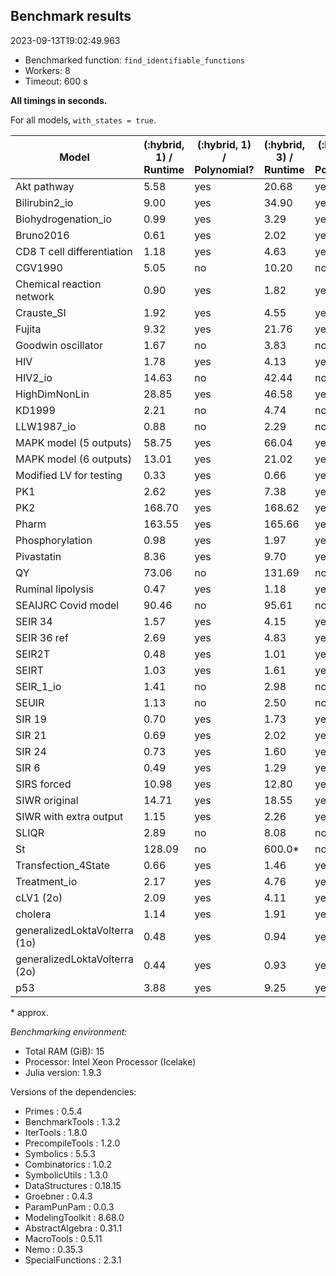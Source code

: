 ## Benchmark results

2023-09-13T19:02:49.963

- Benchmarked function: `find_identifiable_functions`
- Workers: 8
- Timeout: 600 s

**All timings in seconds.**

For all models, `with_states = true`.

|Model|(:hybrid, 1) / Runtime|(:hybrid, 1) / Polynomial?|(:hybrid, 3) / Runtime|(:hybrid, 3) / Polynomial?|
|-----|---|---|---|---|
|Akt pathway|5.58|yes|20.68|yes|
|Bilirubin2_io|9.00|yes|34.90|yes|
|Biohydrogenation_io|0.99|yes|3.29|yes|
|Bruno2016|0.61|yes|2.02|yes|
|CD8 T cell differentiation|1.18|yes|4.63|yes|
|CGV1990|5.05|no|10.20|no|
|Chemical reaction network|0.90|yes|1.82|yes|
|Crauste_SI|1.92|yes|4.55|yes|
|Fujita|9.32|yes|21.76|yes|
|Goodwin oscillator|1.67|no|3.83|no|
|HIV|1.78|yes|4.13|yes|
|HIV2_io|14.63|no|42.44|no|
|HighDimNonLin|28.85|yes|46.58|yes|
|KD1999|2.21|no|4.74|no|
|LLW1987_io|0.88|no|2.29|no|
|MAPK model (5 outputs)|58.75|yes|66.04|yes|
|MAPK model (6 outputs)|13.01|yes|21.02|yes|
|Modified LV for testing|0.33|yes|0.66|yes|
|PK1|2.62|yes|7.38|yes|
|PK2|168.70|yes|168.62|yes|
|Pharm|163.55|yes|165.66|yes|
|Phosphorylation|0.98|yes|1.97|yes|
|Pivastatin|8.36|yes|9.70|yes|
|QY|73.06|no|131.69|no|
|Ruminal lipolysis|0.47|yes|1.18|yes|
|SEAIJRC Covid model|90.46|no|95.61|no|
|SEIR 34|1.57|yes|4.15|yes|
|SEIR 36 ref|2.69|yes|4.83|yes|
|SEIR2T|0.48|yes|1.01|yes|
|SEIRT|1.03|yes|1.61|yes|
|SEIR_1_io|1.41|no|2.98|no|
|SEUIR|1.13|no|2.50|no|
|SIR 19|0.70|yes|1.73|yes|
|SIR 21|0.69|yes|2.02|yes|
|SIR 24|0.73|yes|1.60|yes|
|SIR 6|0.49|yes|1.29|yes|
|SIRS forced|10.98|yes|12.80|yes|
|SIWR original|14.71|yes|18.55|yes|
|SIWR with extra output|1.15|yes|2.26|yes|
|SLIQR|2.89|no|8.08|no|
|St|128.09|no| 600.0* | no |
|Transfection_4State|0.66|yes|1.46|yes|
|Treatment_io|2.17|yes|4.76|yes|
|cLV1 (2o)|2.09|yes|4.11|yes|
|cholera|1.14|yes|1.91|yes|
|generalizedLoktaVolterra (1o)|0.48|yes|0.94|yes|
|generalizedLoktaVolterra (2o)|0.44|yes|0.93|yes|
|p53|3.88|yes|9.25|yes|

\* approx.

*Benchmarking environment:*

* Total RAM (GiB): 15
* Processor: Intel Xeon Processor (Icelake)
* Julia version: 1.9.3

Versions of the dependencies:

* Primes : 0.5.4
* BenchmarkTools : 1.3.2
* IterTools : 1.8.0
* PrecompileTools : 1.2.0
* Symbolics : 5.5.3
* Combinatorics : 1.0.2
* SymbolicUtils : 1.3.0
* DataStructures : 0.18.15
* Groebner : 0.4.3
* ParamPunPam : 0.0.3
* ModelingToolkit : 8.68.0
* AbstractAlgebra : 0.31.1
* MacroTools : 0.5.11
* Nemo : 0.35.3
* SpecialFunctions : 2.3.1
